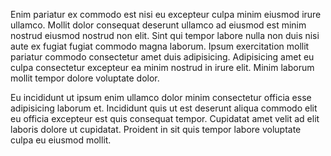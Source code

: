Enim pariatur ex commodo est nisi eu excepteur culpa minim eiusmod irure ullamco. Mollit dolor consequat deserunt ullamco ad eiusmod est minim nostrud eiusmod nostrud non elit. Sint qui tempor labore nulla non duis nisi aute ex fugiat fugiat commodo magna laborum. Ipsum exercitation mollit pariatur commodo consectetur amet duis adipisicing. Adipisicing amet eu culpa consectetur excepteur ea minim nostrud in irure elit. Minim laborum mollit tempor dolore voluptate dolor.

Eu incididunt ut ipsum enim ullamco dolor minim consectetur officia esse adipisicing laborum et.
Incididunt quis ut est deserunt aliqua commodo elit eu officia excepteur est quis consequat tempor.
Cupidatat amet velit ad elit laboris dolore ut cupidatat. Proident in sit quis tempor labore voluptate culpa eu eiusmod mollit.
